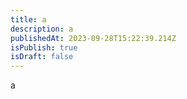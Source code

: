 ```yaml
---
title: a
description: a
publishedAt: 2023-09-28T15:22:39.214Z
isPublish: true
isDraft: false
---
```

a
